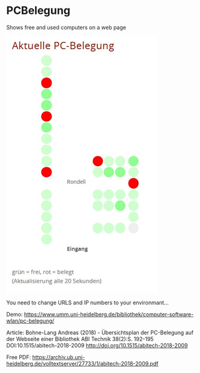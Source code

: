# PCBelegung
Shows free and used computers on a web page 

![Bild](https://raw.githubusercontent.com/bohnelang/PCBelegung/master/pcbelegung1.JPG) 

You need to change URLS and IP numbers to your environmant...

Demo: https://www.umm.uni-heidelberg.de/bibliothek/computer-software-wlan/pc-belegung/

Article:
Bohne-Lang Andreas (2018) - 
Übersichtsplan der PC-Belegung auf der Webseite einer Bibliothek
ABI Technik 38(2):S. 192-195
DOI:10.1515/abitech-2018-2009 http://doi.org/10.1515/abitech-2018-2009  

Free PDF: https://archiv.ub.uni-heidelberg.de/volltextserver/27733/1/abitech-2018-2009.pdf
  
